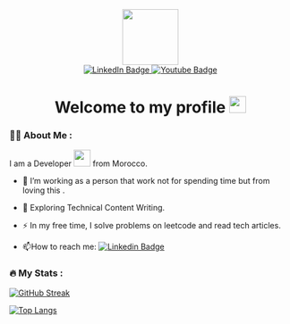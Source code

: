 <div id="header" align="center">
  <img src="https://media.giphy.com/media/M9gbBd9nbDrOTu1Mqx/giphy.gif" width="100"/>
</div>
<div id="badges" align="center" >
  <a href="https://www.linkedin.com/in/asta-nozel-944b8829b/">
    <img src="https://img.shields.io/badge/LinkedIn-blue?style=for-the-badge&logo=linkedin&logoColor=white" alt="LinkedIn Badge"/>
  </a>
  <a href="https://www.youtube.com/@wqb2">
    <img src="https://img.shields.io/badge/YouTube-red?style=for-the-badge&logo=youtube&logoColor=white" alt="Youtube Badge"/>
  </a>
</div>
<h1 align="center">
  Welcome to my profile
  <img src="https://media.giphy.com/media/hvRJCLFzcasrR4ia7z/giphy.gif" width="30px"/>
</h1>

### :woman_technologist: About Me :
I am a Developer <img src="https://media.giphy.com/media/WUlplcMpOCEmTGBtBW/giphy.gif" width="30"> from Morocco.
- :telescope: I’m working as a person that work not for spending time but from loving this .

- :seedling: Exploring Technical Content Writing.

- :zap: In my free time, I solve problems on leetcode and read tech articles.

- :mailbox:How to reach me: [![Linkedin Badge](https://img.shields.io/badge/-Asta-blue?style=flat&logo=Linkedin&logoColor=white)](https://www.linkedin.com/in/asta-nozel-944b8829b/)

### :fire: My Stats :
[![GitHub Streak](http://github-readme-streak-stats.herokuapp.com?user=bouaafia&theme=dark&background=000000)](https://git.io/streak-stats)

[![Top Langs](https://github-readme-stats.vercel.app/api/top-langs/?username=bouaafia&layout=compact&theme=dark)](https://github.com/anuraghazra/github-readme-stats)

